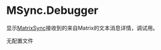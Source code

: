 # MSync.Debugger

显示[MatrixSync](https://mcdreforged.com/zh-CN/plugin/matrix_sync)接收到的来自Matrix的文本消息详情，调试用。

无配置文件